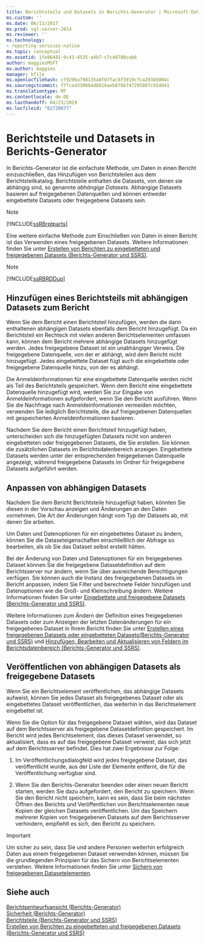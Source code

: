 ```yaml
---
title: Berichtsteile und Datasets in Berichts-Generator | Microsoft-Dokumentation
ms.custom: ''
ms.date: 06/13/2017
ms.prod: sql-server-2014
ms.reviewer: ''
ms.technology:
- reporting-services-native
ms.topic: conceptual
ms.assetid: 1fe86481-9c41-4535-a4b7-c7c4d780cab6
author: maggiesMSFT
ms.author: maggies
manager: kfile
ms.openlocfilehash: cf9296a798135a8fb7fac8f3919cfca20385004c
ms.sourcegitcommit: f7fced330b64d6616aeb8766747295807c92dd41
ms.translationtype: MT
ms.contentlocale: de-DE
ms.lasthandoff: 04/23/2019
ms.locfileid: "62720877"
---
```

# <a name="report-parts-and-datasets-in-report-builder"></a>Berichtsteile und Datasets in Berichts-Generator
  In Berichts-Generator ist die einfachste Methode, um Daten in einen Bericht einzuschließen, das Hinzufügen von Berichtsteilen aus dem Berichtsteilkatalog. Berichtsteile enthalten die Datasets, von denen sie abhängig sind, so genannte *abhängige Datasets*. Abhängige Datasets basieren auf freigegebenen Datenquellen und können entweder eingebettete Datasets oder freigegebene Datasets sein.  
  
> [!NOTE]  
>  [!INCLUDE[ssRBrptparts](../../includes/ssrbrptparts-md.md)]  
  
 Eine weitere einfache Methode zum Einschließen von Daten in einen Bericht ist das Verwenden eines freigegebenen Datasets. Weitere Informationen finden Sie unter [Erstellen von Berichten zu eingebetteten und freigegebenen Datasets &#40;Berichts-Generator und SSRS&#41;](report-embedded-datasets-and-shared-datasets-report-builder-and-ssrs.md).  
  
> [!NOTE]  
>  [!INCLUDE[ssRBRDDup](../../includes/ssrbrddup-md.md)]  
  
##  <a name="Adding"></a> Hinzufügen eines Berichtsteils mit abhängigen Datasets zum Bericht  
 Wenn Sie dem Bericht einen Berichtsteil hinzufügen, werden die darin enthaltenen abhängigen Datasets ebenfalls dem Bericht hinzugefügt. Da ein Berichtsteil ein Rechteck mit vielen anderen Berichtselementen umfassen kann, können dem Bericht mehrere abhängige Datasets hinzugefügt werden. Jedes freigegebene Dataset ist ein unabhängiger Verweis. Die freigegebene Datenquelle, von der er abhängt, wird dem Bericht nicht hinzugefügt. Jedes eingebettete Dataset fügt auch die eingebettete oder freigegebene Datenquelle hinzu, von der es abhängt.  
  
 Die Anmeldeinformationen für eine eingebettete Datenquelle werden nicht als Teil des Berichtsteils gespeichert. Wenn dem Bericht eine eingebettete Datenquelle hinzugefügt wird, werden Sie zur Eingabe von Anmeldeinformationen aufgefordert, wenn Sie den Bericht ausführen. Wenn Sie die Nachfrage nach Anmeldeinformationen vermeiden möchten, verwenden Sie lediglich Berichtsteile, die auf freigegebenen Datenquellen mit gespeicherten Anmeldeinformationen basieren.  
  
 Nachdem Sie dem Bericht einen Berichtsteil hinzugefügt haben, unterscheiden sich die hinzugefügten Datasets nicht von anderen eingebetteten oder freigegebenen Datasets, die Sie erstellen. Sie können die zusätzlichen Datasets im Berichtsdatenbereich anzeigen. Eingebettete Datasets werden unter der entsprechenden freigegebenen Datenquelle angezeigt, während freigegebene Datasets im Ordner für freigegebene Datasets aufgeführt werden.  
  
  
##  <a name="Customizing"></a> Anpassen von abhängigen Datasets  
 Nachdem Sie dem Bericht Berichtsteile hinzugefügt haben, könnten Sie diesen in der Vorschau anzeigen und Änderungen an den Daten vornehmen. Die Art der Änderungen hängt vom Typ der Datasets ab, mit denen Sie arbeiten.  
  
 Um Daten und Datenoptionen für ein eingebettetes Dataset zu ändern, können Sie die Dataseteigenschaften einschließlich der Abfrage so bearbeiten, als ob Sie das Dataset selbst erstellt hätten.  
  
 Bei der Änderung von Daten und Datenoptionen für ein freigegebenes Dataset können Sie die freigegebene Datasetdefinition auf dem Berichtsserver nur ändern, wenn Sie über ausreichende Berechtigungen verfügen. Sie können auch die Instanz des freigegebenen Datasets im Bericht anpassen, indem Sie Filter und berechnete Felder hinzufügen und Datenoptionen wie die Groß- und Kleinschreibung ändern. Weitere Informationen finden Sie unter [Eingebettete und freigegebene Datasets (Berichts-Generator und SSRS)](embedded-and-shared-datasets-report-builder-and-ssrs.md).  
  
 Weitere Informationen zum Ändern der Definition eines freigegebenen Datasets oder zum Anzeigen der letzten Datenänderungen für ein freigegebenes Dataset in Ihrem Bericht finden Sie unter [Erstellen eines freigegebenen Datasets oder eingebetteten Datasets&#40;Berichts-Generator und SSRS&#41;](create-a-shared-dataset-or-embedded-dataset-report-builder-and-ssrs.md) und [Hinzufügen, Bearbeiten und Aktualisieren von Feldern im Berichtsdatenbereich &#40;Berichts-Generator und SSRS&#41;](add-edit-refresh-fields-in-the-report-data-pane-report-builder-and-ssrs.md).  
  
  
##  <a name="Publishing"></a> Veröffentlichen von abhängigen Datasets als freigegebene Datasets  
 Wenn Sie ein Berichtselement veröffentlichen, das abhängige Datasets aufweist, können Sie jedes Dataset als freigegebenes Dataset oder als eingebettetes Dataset veröffentlichen, das weiterhin in das Berichtselement eingebettet ist.  
  
 Wenn Sie die Option für das freigegebene Dataset wählen, wird das Dataset auf dem Berichtsserver als freigegebene Datasetdefinition gespeichert. Im Bericht wird jedes Berichtselement, das dieses Dataset verwendet, so aktualisiert, dass es auf das freigegebene Dataset verweist, das sich jetzt auf dem Berichtsserver befindet. Dies hat zwei Ergebnisse zur Folge:  
  
1.  Im Veröffentlichungsdialogfeld wird jedes freigegebene Dataset, das veröffentlicht wurde, aus der Liste der Elemente entfernt, die für die Veröffentlichung verfügbar sind.  
  
2.  Wenn Sie den Berichts-Generator beenden oder einen neuen Bericht starten, werden Sie dazu aufgefordert, den Bericht zu speichern. Wenn Sie den Bericht nicht speichern, kann es sein, dass Sie beim nächsten Öffnen des Berichts und Veröffentlichen von Berichtselementen neue Kopien der gleichen Datasets veröffentlichen. Um das Speichern mehrerer Kopien von freigegebenen Datasets auf dem Berichtsserver verhindern, empfiehlt es sich, den Bericht zu speichern.  
  
> [!IMPORTANT]  
>  Um sicher zu sein, dass Sie und andere Personen weiterhin erfolgreich Daten aus einem freigegebenen Dataset verwenden können, müssen Sie die grundlegenden Prinzipien für das Sichern von Berichtselementen verstehen. Weitere Informationen finden Sie unter [Sichern von freigegebenen Datasetelementen](../security/secure-shared-dataset-items.md).  
  
  
## <a name="see-also"></a>Siehe auch  
 [Berichtsentwurfsansicht &#40;Berichts-Generator&#41;](../report-builder/report-design-view-report-builder.md)   
 [Sicherheit &#40;Berichts-Generator&#41;](../report-builder/security-report-builder.md)   
 [Berichtsteile &#40;Berichts-Generator und SSRS&#41;](../report-parts-report-builder-and-ssrs.md)   
 [Erstellen von Berichten zu eingebetteten und freigegebenen Datasets &#40;Berichts-Generator und SSRS&#41;](report-embedded-datasets-and-shared-datasets-report-builder-and-ssrs.md)  
  
  
